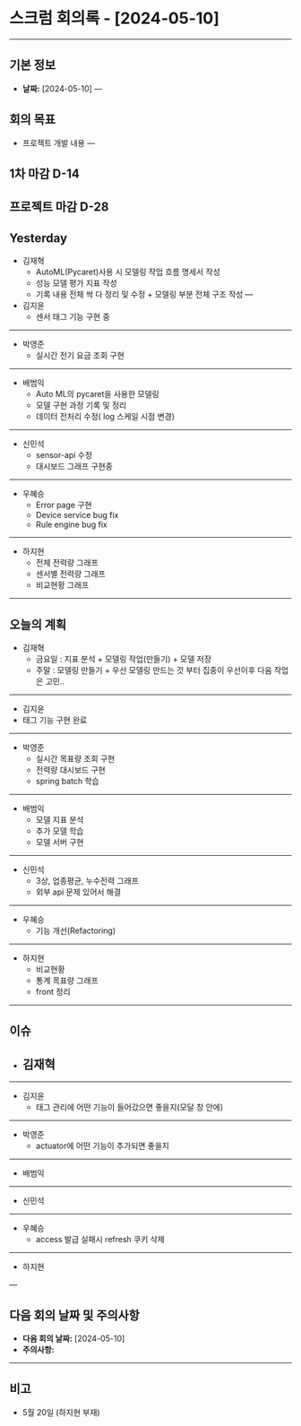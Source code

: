 # 스크럼 회의록 - [2024-05-10] 
---

## 기본 정보
- **날짜:** [2024-05-10]
—

## 회의 목표
- 프로젝트 개발 내용
—

## 1차 마감 D-14
## 프로젝트 마감 D-28
## Yesterday
- 김재혁
	- AutoML(Pycaret)사용 시 모델링 작업 흐름 명세서 작성
	- 성능 모델 평가 지표 작성
	- 기록 내용 전체 싹 다 정리 및 수정 + 모델링 부분 전체 구조 작성
—
- 김지윤
	- 센서 태그 기능 구현 중

---
- 박영준 
	- 실시간 전기 요금 조회 구현

---
- 배범익 
	- Auto ML의 pycaret을 사용한 모델링
	- 모델 구현 과정 기록 및 정리
	- 데이터 전처리 수정( log 스케일 시점 변경)
--- 
- 신민석
	- sensor-api 수정
	- 대시보드 그래프 구현중
---
- 우혜승
	- Error page 구현
	- Device service bug fix
	- Rule engine bug fix

---
- 하지현 
	- 전체 전력량 그래프
	- 센서별 전력량 그래프
	- 비교현황 그래프

---


## 오늘의 계획
- 김재혁
	- 금요일 : 지표 분석 + 모델링 작업(만들기) + 모델 저장
	- 주말 : 모델링 만들기 + 우선 모델링 만드는 것 부터 집중이 우선이후 다음 작업은 고민.. 
---
- 김지윤
- 태그 기능 구현 완료

---
- 박영준
	- 실시간 목표량 조회 구현
	- 전력량 대시보드 구현
	- spring batch 학습
	
---
- 배범익
	- 모델 지표 분석
	- 추가 모델 학습
	- 모델 서버 구현
---
- 신민석
	- 3상, 업종평균, 누수전력 그래프
	- 외부 api 문제 있어서 해결
---
- 우혜승 
	- 기능 개선(Refactoring)
---
- 하지현
	- 비교현황
	- 통계 목표량 그래프
	- front 정리

 ---

## 이슈
- 김재혁
	- 
---
- 김지윤
	- 태그 관리에 어떤 기능이 들어갔으면 좋을지(모달 창 안에)
 ---
- 박영준
	- actuator에 어떤 기능이 추가되면 좋을지
	
---
- 배범익
--- 
- 신민석
---
- 우혜승 
	- access 발급 실패시 refresh 쿠키 삭제
---
- 하지현

—

## 다음 회의 날짜 및 주의사항

- **다음 회의 날짜:** [2024-05-10]
- **주의사항:**
---
## 비고
- 5월 20일 (하지현 부재)






